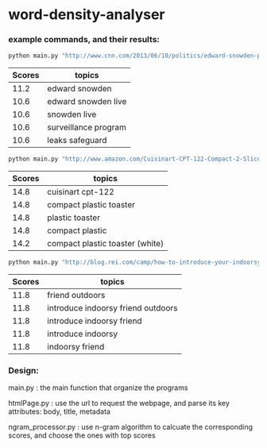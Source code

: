 # word-density-analyser

### example commands, and their results:
```sh
python main.py "http://www.cnn.com/2013/06/10/politics/edward-snowden-profile/" 
```
Scores | topics
------ | -------------
11.2  |  edward snowden
10.6  |  edward snowden live
10.6  |  snowden live
10.6  |  surveillance program
10.6  |  leaks safeguard


```sh
python main.py "http://www.amazon.com/Cuisinart-CPT-122-Compact-2-Slice-Toaster/dp/B009GQ034C/ref=sr_1_1?s=kitchen&ie=UTF8&qid=1431620315&sr=1-1&keywords=toaster"
```
Scores | topics
------ | -------------
14.8  |  cuisinart cpt-122
14.8  |  compact plastic toaster
14.8  |  plastic toaster
14.8  |  compact plastic
14.2  |  compact plastic toaster (white)



```sh
python main.py "http://blog.rei.com/camp/how-to-introduce-your-indoorsy-friend-to-the-outdoors/"
```
Scores | topics
------ | -------------
11.8  |  friend outdoors
11.8  |  introduce indoorsy friend outdoors
11.8  |  introduce indoorsy friend
11.8  |  introduce indoorsy
11.8  |  indoorsy friend

### Design:
main.py : the main function that organize the programs

htmlPage.py : use the url to request the webpage, and parse its key attributes: body, title, metadata 

ngram_processor.py : use n-gram algorithm to calcuate the corresponding scores, and choose the ones with top scores 
